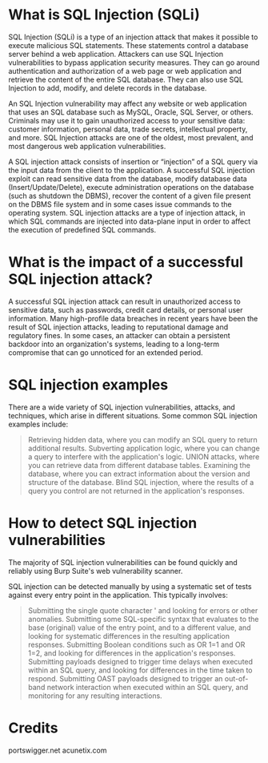 #

# What is SQL Injection (SQLi)
SQL Injection (SQLi) is a type of an injection attack that makes it possible to execute malicious SQL statements. These statements control a database server behind a web application. Attackers can use SQL Injection vulnerabilities to bypass application security measures. They can go around authentication and authorization of a web page or web application and retrieve the content of the entire SQL database. They can also use SQL Injection to add, modify, and delete records in the database.

An SQL Injection vulnerability may affect any website or web application that uses an SQL database such as MySQL, Oracle, SQL Server, or others. Criminals may use it to gain unauthorized access to your sensitive data: customer information, personal data, trade secrets, intellectual property, and more. SQL Injection attacks are one of the oldest, most prevalent, and most dangerous web application vulnerabilities.

A SQL injection attack consists of insertion or “injection” of a SQL query via the input data from the client to the application. A successful SQL injection exploit can read sensitive data from the database, modify database data (Insert/Update/Delete), execute administration operations on the database (such as shutdown the DBMS), recover the content of a given file present on the DBMS file system and in some cases issue commands to the operating system. SQL injection attacks are a type of injection attack, in which SQL commands are injected into data-plane input in order to affect the execution of predefined SQL commands.

# What is the impact of a successful SQL injection attack?
A successful SQL injection attack can result in unauthorized access to sensitive data, such as passwords, credit card details, or personal user information. Many high-profile data breaches in recent years have been the result of SQL injection attacks, leading to reputational damage and regulatory fines. In some cases, an attacker can obtain a persistent backdoor into an organization's systems, leading to a long-term compromise that can go unnoticed for an extended period.

# SQL injection examples
There are a wide variety of SQL injection vulnerabilities, attacks, and techniques, which arise in different situations. Some common SQL injection examples include:

>Retrieving hidden data, where you can modify an SQL query to return additional results.
>Subverting application logic, where you can change a query to interfere with the application's logic.
>UNION attacks, where you can retrieve data from different database tables.
>Examining the database, where you can extract information about the version and structure of the database.
>Blind SQL injection, where the results of a query you control are not returned in the application's responses.

# How to detect SQL injection vulnerabilities
The majority of SQL injection vulnerabilities can be found quickly and reliably using Burp Suite's web vulnerability scanner.

SQL injection can be detected manually by using a systematic set of tests against every entry point in the application. This typically involves:

>Submitting the single quote character ' and looking for errors or other anomalies.
>Submitting some SQL-specific syntax that evaluates to the base (original) value of the entry point, and to a different value, and looking for systematic differences in the resulting application responses.
>Submitting Boolean conditions such as OR 1=1 and OR 1=2, and looking for differences in the application's responses.
>Submitting payloads designed to trigger time delays when executed within an SQL query, and looking for differences in the time taken to respond.
>Submitting OAST payloads designed to trigger an out-of-band network interaction when executed within an SQL query, and monitoring for any resulting interactions.

# Credits
portswigger.net
acunetix.com
